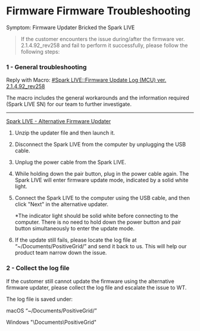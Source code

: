 # Firmware Firmware Troubleshooting

Symptom: Firmware Updater Bricked the Spark LIVE

> If the customer encounters the issue during/after the firmware ver. 2.1.4.92_rev258 and fail to perform it successfully, please follow the following steps:

### 1 - General troubleshooting

Reply with Macro: <u>#Spark LIVE::Firmware Update Log (MCU) ver. 2.1.4.92_rev258</u>

The macro includes the general workarounds and the information required (Spark LIVE SN) for our team to further investigate. 


---
[Spark LIVE - Alternative Firmware Updater](https://drive.google.com/drive/folders/1j1AUjeZSO3gjvM-bWx29efoa1jfWUxkR?usp=sharing)

1. Unzip the updater file and then launch it.

2. Disconnect the Spark LIVE from the computer by unplugging the USB cable.

3. Unplug the power cable from the Spark LIVE.

4. While holding down the pair button, plug in the power cable again. The Spark LIVE will enter firmware update mode, indicated by a solid white light.

5. Connect the Spark LIVE to the computer using the USB cable, and then click "Next" in the alternative updater.
   
   *The indicator light should be solid white before connecting to the computer. There is no need to hold down the power button and pair button simultaneously to enter the update mode.
   
6. If the update still fails, please locate the log file at “~/Documents/PositiveGrid/” and send it back to us. This will help our product team narrow down the issue.

### 2 - Collect the log file

If the customer still cannot update the firmware using the alternative firmware updater, please collect the log file and escalate the issue to WT.

The log file is saved under:

macOS
“~/Documents/PositiveGrid/”

Windows
"\\Documents\\PositiveGrid"